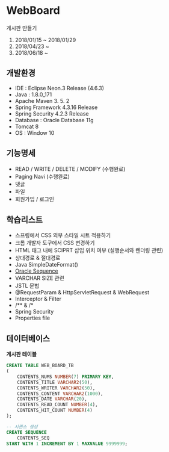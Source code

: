 # WebBoard
게시판 만들기

1. 2018/01/15 ~ 2018/01/29
2. 2018/04/23 ~ 
3. 2018/06/18 ~  

## 개발환경
* IDE : Eclipse Neon.3 Release (4.6.3)
* Java : 1.8.0_171
* Apache Maven 3. 5. 2
* Spring Framework 4.3.16 Release
* Spring Security 4.2.3 Release
* Database : Oracle Database 11g
* Tomcat 8
* OS : Window 10

## 기능명세
* READ / WRITE / DELETE / MODIFY (수행완료)
* Paging Navi (수행완료)
* 댓글
* 파일
* 회원가입 / 로그인

## 학습리스트
* 스프링에서 CSS 외부 스타일 시트 적용하기
* 크롬 개발자 도구에서 CSS 변경하기
* HTML 태그 내에 SCIPRT 삽입 위치 여부 (실행순서와 렌더링 관련)
* 상대경로 & 절대경로
* Java SimpleDateFormat() 
* [ Oracle Sequence ](http://pasudo123.tistory.com/140)
* VARCHAR SIZE 관련
* JSTL 문법
* @RequestParam & HttpServletRequest & WebRequest
* Interceptor & Filter
* /** & /*
* Spring Security
* Properties file 

## 데이터베이스
__게시판 테이블__
~~~SQL
CREATE TABLE WEB_BOARD_TB
(
    CONTENTS_NUMS NUMBER(7) PRIMARY KEY,
    CONTENTS_TITLE VARCHAR2(50),
    CONTENTS_WRITER VARCHAR2(50),
    CONTENTS_CONTENT VARCHAR2(1000),
    CONTENTS_DATE VARCHAR(20),
    CONTENTS_READ_COUNT NUMBER(4),
    CONTENTS_HIT_COUNT NUMBER(4)
);

-- 시퀀스 생성
CREATE SEQUENCE 
    CONTENTS_SEQ
START WITH 1 INCREMENT BY 1 MAXVALUE 9999999;
~~~
